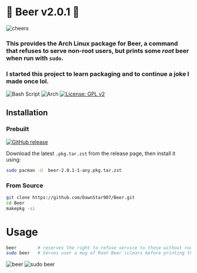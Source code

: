 # 🍺 Beer v2.0.1 🍺

![cheers](https://media.tenor.com/EcUEfGy--MQAAAAM/getcampedonnerd.gif)

### This provides the Arch Linux package for **Beer**, a command that refuses to serve non-root users, but prints some *root* beer when run with `sudo`.
### I started this project to learn packaging and to continue a joke I made once lol.

![Bash Script](https://img.shields.io/badge/bash_script-%23121011.svg?style=for-the-badge&logo=gnu-bash&logoColor=white) ![Arch](https://img.shields.io/badge/Arch%20Linux-1793D1?logo=arch-linux&logoColor=fff&style=for-the-badge) [![License: GPL v2](https://img.shields.io/badge/License-GPL_v2-blue.svg)](https://www.gnu.org/licenses/old-licenses/gpl-2.0.en.html) 
## Installation

### Prebuilt
[![GitHub release](https://img.shields.io/github/v/release/M0KA907/Beer?sort=semver)](https://github.com/M0KA907/Beer/releases/latest)

Download the latest `.pkg.tar.zst` from the release page, then install it using:
```bash
sudo pacman -U  beer-2.0.1-1-any.pkg.tar.zst 
```
### From Source
```bash
git clone https://github.com/DawnStar907/Beer.git
cd Beer
makepkg -si
```
# Usage
```bash
beer        # reserves the right to refuse service to those without root
sudo beer   # Serves user a mug of Root Beer (clears before printing the ASCII)
```
![beer](https://i.imgur.com/05akGUu.png)
![sudo beer](https://i.imgur.com/eQbdx9d.png)
